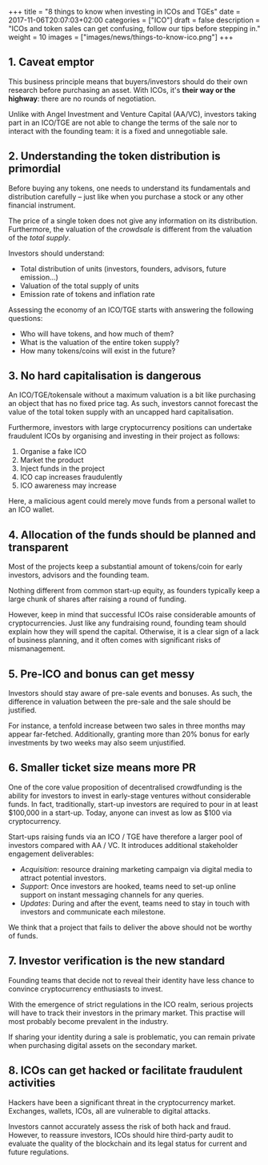 +++
title = "8 things to know when investing in ICOs and TGEs"
date = 2017-11-06T20:07:03+02:00
categories = ["ICO"]
draft = false
description = "ICOs and token sales can get confusing, follow our tips before stepping in."
weight = 10
images = ["images/news/things-to-know-ico.png"]
+++

## 1. Caveat emptor

This business principle means that buyers/investors should do their own research before purchasing an asset.
With ICOs, it's **their way or the highway**: there are no rounds of negotiation.

Unlike with Angel Investment and Venture Capital (AA/VC), investors taking part in an ICO/TGE are not able to change the terms of the sale nor to interact with the founding team: it is a fixed and unnegotiable sale.

## 2. Understanding the token distribution is primordial

Before buying any tokens, one needs to understand its fundamentals and distribution carefully – just like when you purchase a stock or any other financial instrument.

The price of a single token does not give any information on its distribution.
Furthermore, the valuation of the _crowdsale_ is different from the valuation of the _total supply_.

Investors should understand:

* Total distribution of units (investors, founders, advisors, future emission...)
* Valuation of the total supply of units
* Emission rate of tokens and inflation rate

Assessing the economy of an ICO/TGE starts with answering the following questions:

* Who will have tokens, and how much of them?
* What is the valuation of the entire token supply?
* How many tokens/coins will exist in the future?

## 3. No hard capitalisation is dangerous

An ICO/TGE/tokensale without a maximum valuation is a bit like purchasing an object that has no fixed price tag.
As such, investors cannot forecast the value of the total token supply with an uncapped hard capitalisation.

Furthermore, investors with large cryptocurrency positions can undertake fraudulent ICOs by organising and investing in their project as follows:

1. Organise a fake ICO
2. Market the product
3. Inject funds in the project
4. ICO cap increases fraudulently
5. ICO awareness may increase

Here, a malicious agent could merely move funds from a personal wallet to an ICO wallet.

## 4. Allocation of the funds should be planned and transparent

Most of the projects keep a substantial amount of tokens/coin for early investors, advisors and the founding team.

Nothing different from common start-up equity, as founders typically keep a large chunk of shares after raising a round of funding.

However, keep in mind that successful ICOs raise considerable amounts of cryptocurrencies. Just like any fundraising round, founding team should explain how they will spend the capital.
Otherwise, it is a clear sign of a lack of business planning, and it often comes with significant risks of mismanagement.

## 5. Pre-ICO and bonus can get messy

Investors should stay aware of pre-sale events and bonuses.
As such, the difference in valuation between the pre-sale and the sale should be justified.

For instance, a tenfold increase between two sales in three months may appear far-fetched.
Additionally, granting more than 20% bonus for early investments by two weeks may also seem unjustified.

## 6. Smaller ticket size means more PR

One of the core value proposition of decentralised crowdfunding is the ability for investors to invest in early-stage ventures without considerable funds.
In fact, traditionally, start-up investors are required to pour in at least $100,000 in a start-up.
Today, anyone can invest as low as $100 via cryptocurrency.

Start-ups raising funds via an ICO / TGE have therefore a larger pool of investors compared with AA / VC.
It introduces additional stakeholder engagement deliverables:

* *Acquisition*: resource draining marketing campaign via digital media to attract potential investors.
* *Support*: Once investors are hooked, teams need to set-up online support on instant messaging channels for any queries.
* *Updates*: During and after the event, teams need to stay in touch with investors and communicate each milestone.

We think that a project that fails to deliver the above should not be worthy of funds.

## 7. Investor verification is the new standard

Founding teams that decide not to reveal their identity have less chance to convince cryptocurrency enthusiasts to invest.

With the emergence of strict regulations in the ICO realm, serious projects will have to track their investors in the primary market. This practise will most probably become prevalent in the industry.

If sharing your identity during a sale is problematic, you can remain private when purchasing digital assets on the secondary market.


## 8. ICOs can get hacked or facilitate fraudulent activities

Hackers have been a significant threat in the cryptocurrency market. Exchanges, wallets, ICOs, all are vulnerable to digital attacks.

Investors cannot accurately assess the risk of both hack and fraud. However, to reassure investors, ICOs should hire third-party audit to evaluate the quality of the blockchain and its legal status for current and future regulations.
